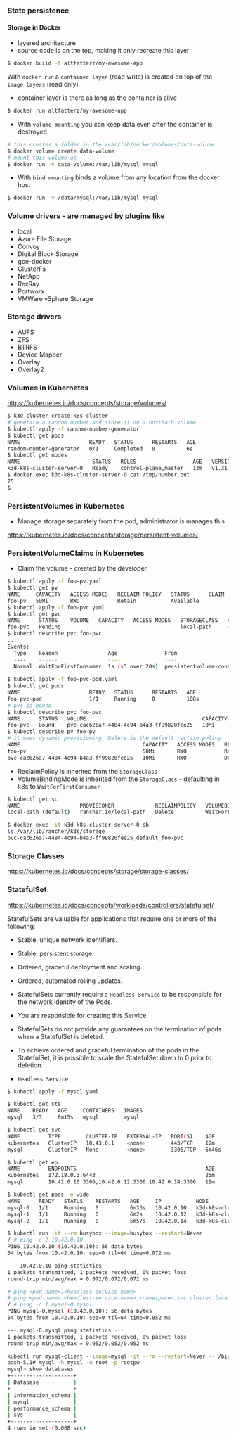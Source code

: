 ### State persistence

#### Storage in Docker

- layered architecture
- source code is on the top, making it only recreate this layer

```bash
$ docker build -t altfatterz/my-awesome-app
```

With `docker run` a `container layer` (read write) is created on top of the `image layers` (read only)
- container layer is there as long as the container is alive

```bash
$ docker run altfatterz/my-awesome-app
```

- With `volume mounting` you can keep data even after the container is destroyed 

```bash
# this creates a folder in the /var/lib/docker/volumes/data-volume
$ docker volume create data-volume
# mount this volume as
$ docker run -v data-volume:/var/lib/mysql mysql
```

- With `bind mounting` binds a volume from any location from the docker host

```bash
$ docker run -v /data/mysql:/var/lib/mysql mysql
```

### Volume drivers - are managed by plugins like
- local
- Azure File Storage
- Convoy
- Digital Block Storage
- gce-docker
- GlusterFs
- NetApp
- RexRay
- Portworx
- VMWare vSphere Storage

### Storage drivers

- AUFS
- ZFS
- BTRFS
- Device Mapper
- Overlay
- Overlay2

### Volumes in Kubernetes

https://kubernetes.io/docs/concepts/storage/volumes/

```bash
$ k3d cluster create k8s-cluster
# generate a random number and store it on a hostPath volume
$ kubectl apply -f random-number-generator
$ kubectl get pods
NAME                      READY   STATUS      RESTARTS   AGE
random-number-generator   0/1     Completed   0          6s
$ kubectl get nodes
NAME                       STATUS   ROLES                  AGE   VERSION
k3d-k8s-cluster-server-0   Ready    control-plane,master   13m   v1.31.5+k3s1
$ docker exec k3d-k8s-cluster-server-0 cat /tmp/number.out
75 
$
```

### PersistentVolumes in Kubernetes

- Manage storage separately from the pod, administrator is manages this

https://kubernetes.io/docs/concepts/storage/persistent-volumes/

### PersistentVolumeClaims in Kubernetes

- Claim the volume - created by the developer

```bash
$ kubectl apply -f foo-pv.yaml
$ kubectl get pv
NAME     CAPACITY   ACCESS MODES   RECLAIM POLICY   STATUS      CLAIM   STORAGECLASS   VOLUMEATTRIBUTESCLASS   REASON   AGE
foo-pv   50Mi       RWO            Retain           Available                          <unset>                          4s
$ kubectl apply -f foo-pvc.yaml
$ kubectl get pvc
NAME      STATUS    VOLUME   CAPACITY   ACCESS MODES   STORAGECLASS   VOLUMEATTRIBUTESCLASS   AGE
foo-pvc   Pending                                      local-path     <unset>                 2s
$ kubectl describe pvc foo-pvc
...
Events:
  Type    Reason                Age               From                         Message
  ----    ------                ----              ----                         -------
  Normal  WaitForFirstConsumer  1s (x3 over 20s)  persistentvolume-controller  waiting for first consumer to be created before binding
  
$ kubectl apply -f foo-pvc-pod.yaml
$ kubectl get pods
NAME                      READY   STATUS      RESTARTS   AGE
foo-pvc-pod               1/1     Running     0          108s
# pvc is bound
$ kubectl describe pvc foo-pvc
NAME      STATUS   VOLUME                                     CAPACITY   ACCESS MODES   STORAGECLASS   VOLUMEATTRIBUTESCLASS   AGE
foo-pvc   Bound    pvc-cac626a7-4484-4c94-b4a3-ff99820fee25   10Mi       RWO            local-path     <unset>                 2m45s
$ kubectl describe pv foo-pv  
# it uses dynamic provisioning, Delete is the default reclaim policy
NAME                                       CAPACITY   ACCESS MODES   RECLAIM POLICY   STATUS      CLAIM             STORAGECLASS   VOLUMEATTRIBUTESCLASS   REASON   AGE
foo-pv                                     50Mi       RWO            Retain           Available                                    <unset>                          4m58s
pvc-cac626a7-4484-4c94-b4a3-ff99820fee25   10Mi       RWO            Delete           Bound       default/foo-pvc   local-path     <unset>                          2m16s
```

- ReclaimPolicy is inherited from the `StorageClass`
- VolumeBindingMode is inherited from the `StorageClass` - defaulting in k8s to `WaitForFirstConsumer`

```bash
$ kubectl get sc
NAME                   PROVISIONER             RECLAIMPOLICY   VOLUMEBINDINGMODE      ALLOWVOLUMEEXPANSION   AGE
local-path (default)   rancher.io/local-path   Delete          WaitForFirstConsumer   false                  54m
```

```bash
$ docker exec -it k3d-k8s-cluster-server-0 sh
ls /var/lib/rancher/k3s/storage
pvc-cac626a7-4484-4c94-b4a3-ff99820fee25_default_foo-pvc
```

### Storage Classes

https://kubernetes.io/docs/concepts/storage/storage-classes/

### StatefulSet

https://kubernetes.io/docs/concepts/workloads/controllers/statefulset/

StatefulSets are valuable for applications that require one or more of the following.

- Stable, unique network identifiers.
- Stable, persistent storage.
- Ordered, graceful deployment and scaling.
- Ordered, automated rolling updates.

- StatefulSets currently require a `Headless Service` to be responsible for the network identity of the Pods. 
- You are responsible for creating this Service.

- StatefulSets do not provide any guarantees on the termination of pods when a StatefulSet is deleted. 
- To achieve ordered and graceful termination of the pods in the StatefulSet, it is possible to scale the StatefulSet down to 0 prior to deletion.

- `Headless Service`  


```bash
$ kubectl apply -f mysql.yaml

$ kubectl get sts
NAME    READY   AGE     CONTAINERS   IMAGES
mysql   3/3     6m15s   mysql        mysql

$ kubectl get svc
NAME         TYPE        CLUSTER-IP   EXTERNAL-IP   PORT(S)    AGE
kubernetes   ClusterIP   10.43.0.1    <none>        443/TCP    12m
mysql        ClusterIP   None         <none>        3306/TCP   6m46s

$ kubectl get ep
NAME         ENDPOINTS                                         AGE
kubernetes   172.18.0.3:6443                                   25m
mysql        10.42.0.10:3306,10.42.0.12:3306,10.42.0.14:3306   19m

$ kubectl get pods -o wide
NAME      READY   STATUS    RESTARTS   AGE     IP           NODE                       NOMINATED NODE   READINESS GATES
mysql-0   1/1     Running   0          6m33s   10.42.0.10   k3d-k8s-cluster-server-0   <none>           <none>
mysql-1   1/1     Running   0          6m2s    10.42.0.12   k3d-k8s-cluster-server-0   <none>           <none>
mysql-2   1/1     Running   0          5m57s   10.42.0.14   k3d-k8s-cluster-server-0   <none>           <none>

$ kubectl run -it --rm busybox --image=busybox --restart=Never
/ # ping -c 2 10.42.0.10
PING 10.42.0.10 (10.42.0.10): 56 data bytes
64 bytes from 10.42.0.10: seq=0 ttl=64 time=0.072 ms

--- 10.42.0.10 ping statistics ---
1 packets transmitted, 1 packets received, 0% packet loss
round-trip min/avg/max = 0.072/0.072/0.072 ms

# ping <pod-name>.<headless-service-name>
# ping <pod-name>.<headless-service-name>.<namespace>.svc.cluster.local
/ # ping -c 1 mysql-0.mysql
PING mysql-0.mysql (10.42.0.10): 56 data bytes
64 bytes from 10.42.0.10: seq=0 ttl=64 time=0.052 ms

--- mysql-0.mysql ping statistics ---
1 packets transmitted, 1 packets received, 0% packet loss
round-trip min/avg/max = 0.052/0.052/0.052 ms
```

```bash
kubectl run mysql-client --image=mysql -it --rm --restart=Never -- /bin/bash
bash-5.1# mysql -h mysql -u root -p rootpw
mysql> show databases
+--------------------+
| Database           |
+--------------------+
| information_schema |
| mysql              |
| performance_schema |
| sys                |
+--------------------+
4 rows in set (0.008 sec)
```



